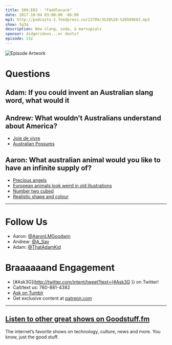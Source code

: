 ```yaml
---
title: S09:E03 - "Faddlecack"
date: 2017-10-04 03:00:00 -06:00
mp3: http://podcasts-1.feedpress.co/13789/3G3Q%20-%20S09E03.mp3
show: 3g3q
description: New slang, soda, & marsupials
sponsor: didgeridoos...or donts?
episode: 132
---
```


![Episode Artwork](http://l.gdwn.co/mda9ah.jpg) 

# Questions 

## Adam: If you could invent an Australian slang word, what would it 

## Andrew: What wouldn’t Australians understand about America?
- [Joie de vivre](https://en.wikipedia.org/wiki/Joie_de_vivre)
- [Australian Possums](https://www.australiazoo.com.au/our-animals/mammals/possums-and-gliders/common-brushtail-possum)

## Aaron: What australian animal would you like to have an infinite supply of?
- [Precious angels](https://youtu.be/178BWFbldCY)
- [European animals look weird in old illustrations](http://blogs.bl.uk/digitisedmanuscripts/2014/06/weird-and-wonderful-creatures-of-the-bestiary.html)
- [Number two cubed](https://i.kinja-img.com/gawker-media/image/upload/s--LlQrzoHg--/c_scale,f_auto,fl_progressive,q_80,w_800/ge8md5pfto1ip6x7xhjy.jpg)
- [Realistic shape and colour](https://www.truebluepoo.com.au/products/wombat-poo-br-dark-chocolate-cubes-br-realistic-shape-and-colour)

---

# Follow Us
* Aaron: [@AaronLMGoodwin](http://twitter.com/aaronlmgoodwin)
* Andrew: [@A_Sav](http://twitter.com/a_sav)
* Adam: [@ThatAdamKid](http://twitter.com/thatadamkid)

# Braaaaaand Engagement
* [#Ask3G](http://twitter.com/intent/tweet?text={#Ask3G }) on Twitter!
* Call/text us: 760-881-4382
* [Ask on Tumblr](http://3g3q.co/ask)
* Get exclusive content at [patreon.com](http://www.patreon.com/3g3q)

***

## [Listen to other great shows on Goodstuff.fm](http://goodstuff.fm/)
The internet’s favorite shows on technology, culture, news and more. You know, just the good stuff.
